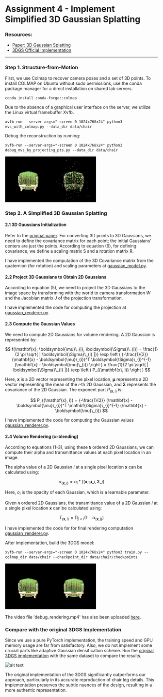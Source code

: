 # Assignment 4 - Implement Simplified 3D Gaussian Splatting

### Resources:
- [Paper: 3D Gaussian Splatting](https://repo-sam.inria.fr/fungraph/3d-gaussian-splatting/)
- [3DGS Official Implementation](https://github.com/graphdeco-inria/gaussian-splatting)

---

### Step 1. Structure-from-Motion
First, we use Colmap to recover camera poses and a set of 3D points. To install COLMAP on Ubuntu without sudo permissions, use the conda package manager for a direct installation on shared lab servers.
```
conda install conda-forge::colmap
```

Due to the absence of a graphical user interface on the server, we utilize the Linux virtual framebuffer Xvfb.
```
xvfb-run --server-args="-screen 0 1024x768x24" python3 mvs_with_colmap.py --data_dir data/chair
```

Debug the reconstruction by running:
```
xvfb-run --server-args="-screen 0 1024x768x24" python3 debug_mvs_by_projecting_pts.py --data_dir data/chair
```
<img src="pics/r_35_points.png" alt="alt text" width="300">

### Step 2. A Simplified 3D Gaussian Splatting

#### 2.1 3D Gaussians Initialization
Refer to the [original paper](https://repo-sam.inria.fr/fungraph/3d-gaussian-splatting/3d_gaussian_splatting_low.pdf). For converting 3D points to 3D Gaussians, we need to define the covariance matrix for each point; the initial Gaussians' centers are just the points. According to equation (6), for defining covariance, we define a scaling matrix S and a rotation matrix R.

I have implemented the computation of the 3D Covariance matrix from the quaternion (for rotation) and scaling parameters at [gaussian_model.py](gaussian_model.py#L103).

#### 2.2 Project 3D Gaussians to Obtain 2D Gaussians
According to equation (5), we need to project the 3D Gaussians to the image space by transforming with the world to camera transformation *_W_* and the Jacobian matrix *_J_* of the projection transformation.

I have implemented the code for computing the projection at [gaussian_renderer.py](gaussian_renderer.py#L26).

#### 2.3 Compute the Gaussian Values
We need to compute 2D Gaussians for volume rendering. A 2D Gaussian is represented by:

$$
  f(\mathbf{x}; \boldsymbol{\mu}\_{i}, \boldsymbol{\Sigma}\_{i}) = \frac{1}{2 \pi \sqrt{ | \boldsymbol{\Sigma}\_{i} |}} \exp \left ( {-\frac{1}{2}} (\mathbf{x} - \boldsymbol{\mu}\_{i})^T \boldsymbol{\Sigma}\_{i}^{-1} (\mathbf{x} - \boldsymbol{\mu}\_{i}) \right ) = \frac{1}{2 \pi \sqrt{ | \boldsymbol{\Sigma}\_{i} |}} \exp \left ( P_{(\mathbf{x}, i)} \right )
$$

Here, $\mathbf{x}$ is a 2D vector representing the pixel location, $\boldsymbol{\mu}$ represents a 2D vector representing the mean of the $i$-th 2D Gaussian, and $\boldsymbol{\Sigma}$ represents the covariance of the 2D Gaussian. The exponent part $P_{(\mathbf{x}, i)}$ is:

$$
  P_{(\mathbf{x}, i)} = {-\frac{1}{2}} (\mathbf{x} - \boldsymbol{\mu}\_{i})^T \mathbf{\Sigma}\_{i}^{-1} (\mathbf{x} - \boldsymbol{\mu}\_{i})
$$

I have implemented the code for computing the Gaussian values [gaussian_renderer.py](gaussian_renderer.py#L74).

#### 2.4 Volume Rendering (α-blending)
According to equations (1-3), using these `N` ordered 2D Gaussians, we can compute their alpha and transmittance values at each pixel location in an image.

The alpha value of a 2D Gaussian $i$ at a single pixel location $\mathbf{x}$ can be calculated using:


$$
  \alpha_{(\mathbf{x}, i)} = o_i*f(\mathbf{x}; \boldsymbol{\mu}\_{i}, \boldsymbol{\Sigma}\_{i})
$$


Here, $o_i$ is the opacity of each Gaussian, which is a learnable parameter.

Given `N` ordered 2D Gaussians, the transmittance value of a 2D Gaussian $i$ at a single pixel location $\mathbf{x}$ can be calculated using:

$$
  T_{(\mathbf{x}, i)} = \prod_{j \lt i} (1 - \alpha_{(\mathbf{x}, j)})
$$

I have implemented the code for for final rendering computation [gaussian_renderer.py](gaussian_renderer.py#L117).

After implementation, build the 3DGS model:
```
xvfb-run --server-args="-screen 0 1024x768x24" python3 train.py --colmap_dir data/chair --checkpoint_dir data/chair/checkpoints
```

<img src="pics/r_35.png" alt="alt text" width="300">

The video file 'debug_rendering.mp4' has also been uploaded [here](pics/).

### Compare with the original 3DGS Implementation
Since we use a pure PyTorch implementation, the training speed and GPU memory usage are far from satisfactory. Also, we do not implement some crucial parts like adaptive Gaussian densification scheme. Run the [original 3DGS implementation](https://github.com/graphdeco-inria/gaussian-splatting) with the same dataset to compare the results.

<img src="pics/3DGS.gif" alt="alt text" width="400">

The original implementation of the 3DGS significantly outperforms our approach, particularly in its accurate reproduction of chair leg details. This implementation preserves the subtle nuances of the design, resulting in a more authentic representation.

